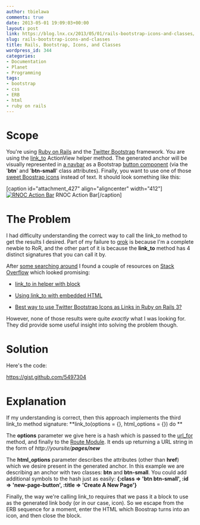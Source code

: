 ```yaml
---
author: tbielawa
comments: true
date: 2013-05-01 19:09:03+00:00
layout: post
link: https://blog.lnx.cx/2013/05/01/rails-bootstrap-icons-and-classes/
slug: rails-bootstrap-icons-and-classes
title: Rails, Bootstrap, Icons, and Classes
wordpress_id: 344
categories:
- Documentation
- Planet
- Programming
tags:
- bootstrap
- css
- ERB
- html
- ruby on rails
---
```


# Scope




You're using [Ruby on Rails](http://rubyonrails.org/) and the [Twitter Bootstrap](http://twitter.github.io/bootstrap/) framework. You are using the [link_to](http://api.rubyonrails.org/classes/ActionView/Helpers/UrlHelper.html#method-i-link_to) ActionView helper method. The generated anchor will be visually represented in [a navbar](http://twitter.github.io/bootstrap/components.html#navbar) as a Bootstrap [button component](http://twitter.github.io/bootstrap/base-css.html#buttons) (via the '**btn**' and '**btn-small**' class attributes). Finally, you want to use one of those [sweet Boostrap icons](http://twitter.github.io/bootstrap/base-css.html#icons) instead of text. It should look something like this:




[caption id="attachment_427" align="aligncenter" width="412"][![RNOC Action Bar](https://blog.lnx.cx/wp-content/uploads/2013/10/rnoc-button-bar.png)](https://blog.lnx.cx/wp-content/uploads/2013/10/rnoc-button-bar.png) RNOC Action Bar[/caption]


# The Problem




I had difficulty understanding the correct way to call the link_to method to get the results I desired. Part of my failure to [grok](http://www.catb.org/jargon/html/G/grok.html) is because I'm a complete newbie to RoR, and the other part of it is because the **link_to** method has 4 distinct signatures that you can call it by.




After [some searching around](https://www.google.com/search?q=ruby%20on%20rails%20bootstrap%20link_to%20icon) I found a couple of resources on [Stack Overflow](http://stackoverflow.com/) which looked promising:






	
  * [link_to in helper with block](http://stackoverflow.com/questions/11317067/link-to-in-helper-with-block)


	
  * [Using link_to with embedded HTML](http://stackoverflow.com/questions/9401942/using-link-to-with-embedded-html)

	
  * [Best way to use Twitter Bootstrap Icons as Links in Ruby on Rails 3?](http://stackoverflow.com/questions/10764862/best-way-to-use-twitter-bootstrap-icons-as-links-in-ruby-on-rails-3)


However, none of those results were quite _exactly_ what I was looking for. They did provide some useful insight into solving the problem though.


# Solution


Here's the code:

https://gist.github.com/5497304


# Explanation


If my understanding is correct, then this approach implements the third link_to method signature: **link_to(options = {}, html_options = {}) do **

The **options** parameter we give here is a hash which is passed to the [url_for](http://api.rubyonrails.org/classes/ActionView/Helpers/UrlHelper.html#method-i-url_for) method, and finally to the [Route Module](http://api.rubyonrails.org/classes/ActionDispatch/Routing.html). It ends up returning a URL string in the form of _http://yoursite/**pages/new**_

The **html_options** parameter describes the attributes (other than **href**) which we desire present in the generated anchor. In this example we are describing an anchor with two classes: **btn** and **btn-small**. You could add additional symbols to the hash just as easily: **{:class => 'btn btn-small', :id => 'new-page-button', :title => 'Create A New Page'}**

Finally, the way we're calling link_to requires that we pass it a block to use as the generated link body (or in our case, icon). So we escape from the ERB sequence for a moment, enter the HTML which Boostrap turns into an icon, and then close the block.
